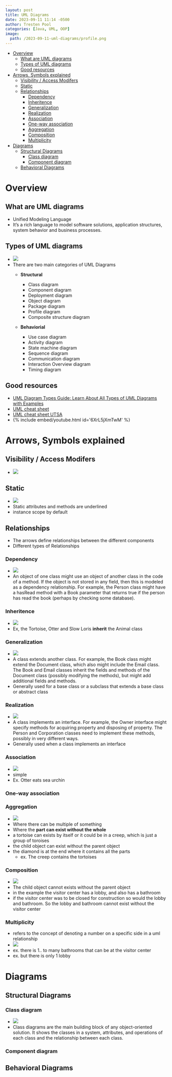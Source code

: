 ```yaml
---
layout: post
title: UML Diagrams
date: 2023-09-11 11:14 -0500
author: Tresten Pool
categories: [Java, UML, OOP]
image: 
  path: /2023-09-11-uml-diagrams/profile.png
---
```


- [Overview](#overview)
  - [What are UML diagrams](#what-are-uml-diagrams)
  - [Types of UML diagrams](#types-of-uml-diagrams)
  - [Good resources](#good-resources)
- [Arrows, Symbols explained](#arrows-symbols-explained)
  - [Visibility / Access Modifers](#visibility--access-modifers)
  - [Static](#static)
  - [Relationships](#relationships)
    - [Dependency](#dependency)
    - [Inheritence](#inheritence)
    - [Generalization](#generalization)
    - [Realization](#realization)
    - [Association](#association)
    - [One-way association](#one-way-association)
    - [Aggregation](#aggregation)
    - [Composition](#composition)
    - [Multiplicity](#multiplicity)
- [Diagrams](#diagrams)
  - [Structural Diagrams](#structural-diagrams)
    - [Class diagram](#class-diagram)
    - [Component diagram](#component-diagram)
  - [Behavioral Diagrams](#behavioral-diagrams)

<!-- Overview -->
# Overview

## What are UML diagrams
  - Unified Modeling Language
  - It’s a rich language to model software solutions, application structures, system behavior and business processes. 

## Types of UML diagrams
  - ![](/2023-09-11-uml-diagrams/uml_diagram_types.png)
  - There are two main categories of UML Diagrams
    - **Structural**
      - Class diagram
      - Component diagram 
      - Deployment diagram
      - Object diagram
      - Package diagram
      - Profile diagram
      - Composite structure diagram

    - **Behaviorial**
      - Use case diagram
      - Activity diagram
      - State machine diagram
      - Sequence diagram
      - Communication diagram
      - Interaction Overview diagram
      - Timing diagram

## Good resources
  - [UML Diagram Types Guide: Learn About All Types of UML Diagrams with Examples](https://creately.com/blog/diagrams/uml-diagram-types-examples/)
  - [UML cheat sheet](https://khalilstemmler.com/articles/uml-cheatsheet/)
  - [UML cheat sheet UTSA](http://www.cs.utsa.edu/~cs3443/uml/uml.html)
  - {% include embed/youtube.html id='6XrL5jXmTwM' %}
  
  

<!-- Arrows, symbols -->
# Arrows, Symbols explained

## Visibility / Access Modifers
  - ![](/2023-09-11-uml-diagrams/visibility.png)

## Static 
  - ![](/2023-09-11-uml-diagrams/static.png)
  - Static attributes and methods are underlined
  - instance scope by default

<!-- Relationships -->
## Relationships
  - The arrows define relationships between the different components 
  - Different types of Relationships

### Dependency
  - ![](/2023-09-11-uml-diagrams/Dependency.png)
  - An object of one class might use an object of another class in the code of a method. If the object is not stored in any field, then this is modeled as a dependency relationship. For example, the Person class might have a hasRead method with a Book parameter that returns true if the person has read the book (perhaps by checking some database).

### Inheritence
  - ![](/2023-09-11-uml-diagrams/inheritence.png)
  - Ex, the Tortoise, Otter and Slow Loris **inherit** the Animal class

### Generalization
  - ![](/2023-09-11-uml-diagrams/generalization.png)
  - A class extends another class. For example, the Book class might extend the Document class, which also might include the Email class. The Book and Email classes inherit the fields and methods of the Document class (possibly modifying the methods), but might add additional fields and methods.
  - Generally used for a base class or a subclass that extends a base class or abstract class

### Realization
  - ![](/2023-09-11-uml-diagrams/realization.png)
  - A class implements an interface. For example, the Owner interface might specify methods for acquiring property and disposing of property. The Person and Corporation classes need to implement these methods, possibly in very different ways.
  - Generally used when a class implements an interface

### Association
  - ![](/2023-09-11-uml-diagrams/association.png)
  - simple
  - Ex. Otter eats sea urchin

### One-way association

### Aggregation
  - ![](/2023-09-11-uml-diagrams/aggregation.png)
  - Where there can be multiple of something
  - Where the **part can exist without the whole**
  - a tortoise can exists by itself or it could be in a creep, which is just a group of toroises
  - the child object can exist without the parent object
  - the diamond is at the end where it contains all the parts
    - ex. The creep contains the tortoises

### Composition
  - ![](/2023-09-11-uml-diagrams/composition.png)
  - The child object cannot exists without the parent object
  - in the example the visitor center has a lobby, and also has a bathroom
  - if the visitor center was to be closed for construction so would the lobby and bathroom. So the lobby and bathroom cannot exist without the visitor center

### Multiplicity
  - refers to the concept of denoting a number on a specific side in a uml relationship
  - ![](/2023-09-11-uml-diagrams/multiplicity.png)
  - ex. there is 1.. to many bathrooms that can be at the visitor center
  - ex. but there is only 1 lobby




<!-- Diagrams -->
# Diagrams

## Structural Diagrams

### Class diagram
  - ![](/2023-09-11-uml-diagrams/class_diagram.png)
  - Class diagrams are the main building block of any object-oriented solution. It shows the classes in a system, attributes, and operations of each class and the relationship between each class.

### Component diagram


## Behavioral Diagrams
